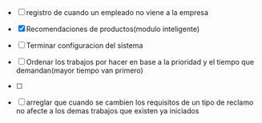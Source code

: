




- [ ] registro de cuando un empleado no viene a la empresa 
- [x] Recomendaciones de productos(modulo inteligente)
- [ ] Terminar configuracion del sistema 
- [ ] Ordenar los trabajos por hacer en base a la prioridad y el tiempo que demandan(mayor tiempo van primero)
- [ ] 

- [ ] arreglar que cuando se cambien los requisitos de un tipo de reclamo no afecte
a los demas trabajos que existen ya iniciados
